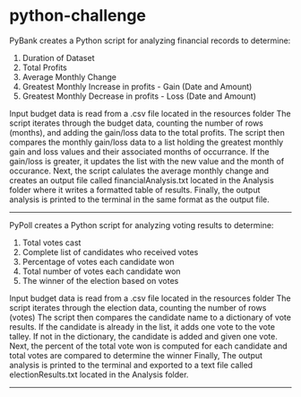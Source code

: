 # python-challenge

PyBank creates a Python script for analyzing financial records to determine:

1. Duration of Dataset
2. Total Profits
3. Average Monthly Change
4. Greatest Monthly Increase in profits - Gain (Date and Amount)
5. Greatest Monthly Decrease in profits - Loss (Date and Amount)

Input budget data is read from a .csv file located in the resources folder 
The script iterates through the budget data, counting the number of rows (months), and adding the gain/loss data to the total profits. 
The script then compares the monthly gain/loss data to a list holding the greatest monthly gain and loss values and their associated months of occurrance. If the gain/loss is greater, it updates the list with the new value and the month of occurance. 
Next, the script calulates the average monthly change and creates an output file called financialAnalysis.txt located in the Analysis folder where it writes a formatted table of results. 
Finally, the output analysis is printed to the terminal in the same format as the output file.

************************************************************************************************

PyPoll creates a Python script for analyzing voting results to determine:

1. Total votes cast
2. Complete list of candidates who received votes
3. Percentage of votes each candidate won
4. Total number of votes each candidate won
5. The winner of the election based on votes

Input budget data is read from a .csv file located in the resources folder 
The script iterates through the election data, counting the number of rows (votes)
The script then compares the candidate name to a dictionary of vote results. If the candidate is already in the list, it adds one vote to the vote talley. If not in the dictionary, the candidate is added and given one vote.
Next, the percent of the total vote won is computed for each candidate and total votes are compared to determine the winner
Finally, The output analysis is printed to the terminal and exported to a text file called electionResults.txt located in the Analysis folder.

************************************************************************************************

